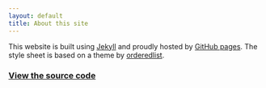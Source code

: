 ```yaml
---
layout: default
title: About this site
---
```


This website is built using [Jekyll](http://jekyllrb.com/) and proudly
hosted by [GitHub pages](http://pages.github.com/). The style sheet is
based on a theme by [orderedlist](https://github.com/orderedlist).

### [View the source code](https://github.com/ChrisCummins/chriscummins.github.io)
